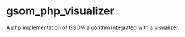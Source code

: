 gsom_php_visualizer
===================

A php implementation of GSOM algorithm integrated with a visualizer.
